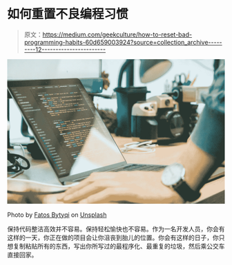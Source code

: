 # 如何重置不良编程习惯

> 原文：<https://medium.com/geekculture/how-to-reset-bad-programming-habits-60d659003924?source=collection_archive---------12----------------------->

![](img/e1886242366e69dd94f78afa15e27b23.png)

Photo by [Fatos Bytyqi](https://unsplash.com/@fatosi?utm_source=unsplash&utm_medium=referral&utm_content=creditCopyText) on [Unsplash](https://unsplash.com/s/photos/programming-mess?utm_source=unsplash&utm_medium=referral&utm_content=creditCopyText)

保持代码整洁高效并不容易。保持轻松愉快也不容易。作为一名开发人员，你会有这样的一天，你正在做的项目会让你沮丧到胎儿的位置。你会有这样的日子，你只想复制粘贴所有的东西，写出你所写过的最程序化、最重复的垃圾，然后乘公交车直接回家。